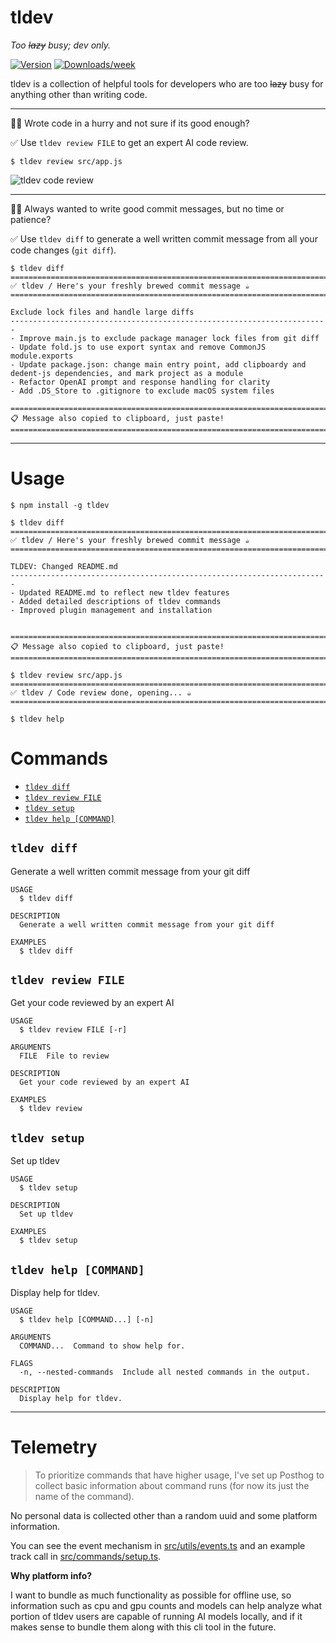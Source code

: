 tldev
=================

*Too ~~lazy~~ busy; dev only.*

[![Version](https://img.shields.io/npm/v/tldev.svg)](https://npmjs.org/package/tldev)
[![Downloads/week](https://img.shields.io/npm/dw/tldev.svg)](https://npmjs.org/package/tldev)

tldev is a collection of helpful tools for developers who are too ~~lazy~~ busy for anything other than writing code.

---

🧑‍💻 Wrote code in a hurry and not sure if its good enough?

✅ Use `tldev review FILE`  to get an expert AI code review.

```sh-session
$ tldev review src/app.js
```

![tldev code review](https://i.ibb.co/ts005zd/tldev-review.png)

---

🧑‍💻 Always wanted to write good commit messages, but no time or patience?

✅ Use `tldev diff` to generate a well written commit message from all your code changes (`git diff`).

```sh-session
$ tldev diff
=======================================================================
✅ tldev / Here's your freshly brewed commit message ☕️
=======================================================================

Exclude lock files and handle large diffs
-----------------------------------------------------------------------
- Improve main.js to exclude package manager lock files from git diff
- Update fold.js to use export syntax and remove CommonJS module.exports
- Update package.json: change main entry point, add clipboardy and
dedent-js dependencies, and mark project as a module
- Refactor OpenAI prompt and response handling for clarity
- Add .DS_Store to .gitignore to exclude macOS system files

=======================================================================
📋 Message also copied to clipboard, just paste!
=======================================================================
```

---

# Usage
<!-- usage -->
```sh-session
$ npm install -g tldev

$ tldev diff
=======================================================================
✅ tldev / Here's your freshly brewed commit message ☕️
=======================================================================

TLDEV: Changed README.md
-----------------------------------------------------------------------
- Updated README.md to reflect new tldev features
- Added detailed descriptions of tldev commands
- Improved plugin management and installation


=======================================================================
📋 Message also copied to clipboard, just paste!
=======================================================================

$ tldev review src/app.js
=======================================================================
✅ tldev / Code review done, opening... ☕️
=======================================================================

$ tldev help
```
<!-- usagestop -->
# Commands
<!-- commands -->
- [`tldev diff`](#tldev-diff)
- [`tldev review FILE`](#tldev-review-file)
- [`tldev setup`](#tldev-setup)
- [`tldev help [COMMAND]`](#tldev-help-command)

## `tldev diff`

Generate a well written commit message from your git diff

```
USAGE
  $ tldev diff

DESCRIPTION
  Generate a well written commit message from your git diff

EXAMPLES
  $ tldev diff
```

## `tldev review FILE`

Get your code reviewed by an expert AI

```
USAGE
  $ tldev review FILE [-r]

ARGUMENTS
  FILE  File to review

DESCRIPTION
  Get your code reviewed by an expert AI

EXAMPLES
  $ tldev review
```

## `tldev setup`

Set up tldev

```
USAGE
  $ tldev setup

DESCRIPTION
  Set up tldev

EXAMPLES
  $ tldev setup
```


## `tldev help [COMMAND]`

Display help for tldev.

```
USAGE
  $ tldev help [COMMAND...] [-n]

ARGUMENTS
  COMMAND...  Command to show help for.

FLAGS
  -n, --nested-commands  Include all nested commands in the output.

DESCRIPTION
  Display help for tldev.
```

<!-- commandsstop -->

---

# Telemetry

> To prioritize commands that have higher usage, I've set up Posthog to collect basic information about command runs (for now its just the name of the command). 

No personal data is collected other than a random uuid and some platform information.

You can see the event mechanism in [src/utils/events.ts](https://github.com/augiwan/tldev/blob/master/src/utils/events.ts) and an example track call in [src/commands/setup.ts](https://github.com/augiwan/tldev/blob/master/src/commands/setup.ts).

**Why platform info?**

I want to bundle as much functionality as possible for offline use, so information such as cpu and gpu counts and models can help analyze what portion of tldev users are capable of running AI models locally, and if it makes sense to bundle them along with this cli tool in the future.
